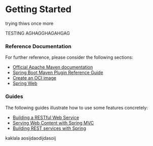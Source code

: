 # Getting Started

trying thiws once more

TESTING AGHAGGHAGAHGAG

### Reference Documentation
For further reference, please consider the following sections:

* [Official Apache Maven documentation](https://maven.apache.org/guides/index.html)
* [Spring Boot Maven Plugin Reference Guide](https://docs.spring.io/spring-boot/docs/2.6.3/maven-plugin/reference/html/)
* [Create an OCI image](https://docs.spring.io/spring-boot/docs/2.6.3/maven-plugin/reference/html/#build-image)
* [Spring Web](https://docs.spring.io/spring-boot/docs/2.6.3/reference/htmlsingle/#boot-features-developing-web-applications)

### Guides
The following guides illustrate how to use some features concretely:

* [Building a RESTful Web Service](https://spring.io/guides/gs/rest-service/)
* [Serving Web Content with Spring MVC](https://spring.io/guides/gs/serving-web-content/)
* [Building REST services with Spring](https://spring.io/guides/tutorials/bookmarks/)


kaklala aosijdaodijdasoij

